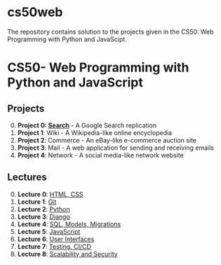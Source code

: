 # cs50web
The repository contains solution to the projects given in the CS50: Web Programming with Python and JavaScipt.

# CS50- Web Programming with Python and JavaScript
## Projects
0. **Project 0: [Search](https://github.com/nishant-2908/cs50web/tree/main/search)** - A Google Search replication
1. **Project 1**: Wiki - A Wikipedia-like online encyclopedia
2. **Project 2**: Commerce - An eBay-like e-commerce auction site
3. **Project 3**: Mail - A web application for sending and receiving emails
4. **Project 4**: Network - A social media-like network website

## Lectures
0. **Lecture 0**: [HTML, CSS](https://cs50.harvard.edu/web/2020/weeks/0/)
1. **Lecture 1**: [Git](https://cs50.harvard.edu/web/2020/weeks/1/)
2. **Lecture 2**: [Python](https://cs50.harvard.edu/web/2020/weeks/2/)
3. **Lecture 3**: [Django](https://cs50.harvard.edu/web/2020/weeks/3/)
4. **Lecture 4**: [SQL, Models, Migrations](https://cs50.harvard.edu/web/2020/weeks/4/)
5. **Lecture 5**: [JavaScript](https://cs50.harvard.edu/web/2020/weeks/5/)
6. **Lecture 6**: [User Interfaces](https://cs50.harvard.edu/web/2020/weeks/6/)
7. **Lecture 7**: [Testing, CI/CD](https://cs50.harvard.edu/web/2020/weeks/7/)
8. **Lecture 8**: [Scalability and Security](https://cs50.harvard.edu/web/2020/weeks/8/)
